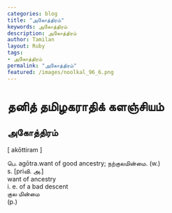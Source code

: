 ```yaml
---  
categories: blog  
title: "அகோத்திரம்"
keywords: அகோத்திரம்  
description: அகோத்திரம்
author: Tamilan  
layout: Ruby  
tags:     
- அகோத்திரம்
permalink: "அகோத்திரம்"  
featured: /images/noolkal_96_6.png  
--- 
```

# தனித் தமிழகராதிக் களஞ்சியம்
## அகோத்திரம்

[ akōttiram ]  
  
பெ. agōtra.want of good ancestry; நற்குலமின்மை. (w.)  
s. [priவி. அ.]  
want of ancestry  
i. e. of a bad descent  
குல மின்மை  
(p.)